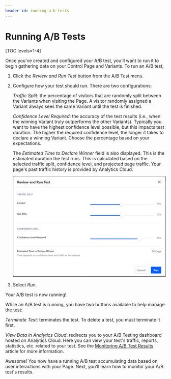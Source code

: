 ```yaml
---
header-id: running-a-b-tests
---
```


# Running A/B Tests

[TOC levels=1-4]

Once you've created and configured your A/B test, you'll want to run it to begin
gathering data on your Control Page and Variants. To run an A/B test,

1.  Click the *Review and Run Test* button from the A/B Test menu.

2.  Configure how your test should run. There are two configurations:

    *Traffic Split*: the percentage of visitors that are randomly split between
    the Variants when visiting the Page. A visitor randomly assigned a Variant
    always sees the same Variant until the test is finished.

    *Confidence Level Required*: the accuracy of the test results (i.e., when
    the winning Variant truly outperforms the other Variants). Typically you
    want to have the highest confidence level possible, but this impacts test
    duration. The higher the required confidence level, the longer it takes to
    declare a winning Variant. Choose the percentage based on your expectations.

    The *Estimated Time to Declare Winner* field is also displayed. This is the
    estimated duration the test runs. This is calculated based on the
    selected traffic split, confidence level, and projected page traffic. Your
    page's past traffic history is provided by Analytics Cloud.

    ![Figure 1: Configure the final parameters of your A/B test before running it.](../../../images-dxp/run-ab-test.png)

3.  Select *Run*.

Your A/B test is now running!

While an A/B test is running, you have two buttons available to help manage the
test:

*Terminate Test*: terminates the test. To delete a test, you must terminate it
first.

*View Data in Analytics Cloud*: redirects you to your A/B Testing dashboard
hosted on Analytics Cloud. Here you can view your test's traffic, reports,
statistics, etc. related to your test. See the
[Monitoring A/B Test Results](/docs/7-2/user/-/knowledge_base/u/monitoring-a-b-test-results)
article for more information.

Awesome! You now have a running A/B test accumulating data based on user
interactions with your Page. Next, you'll learn how to monitor your A/B test's
results.
